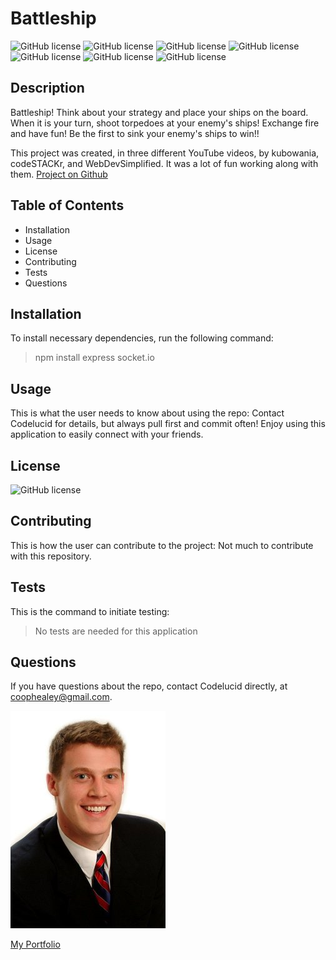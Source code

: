 # Battleship

![GitHub license](https://img.shields.io/badge/Skill-HTML-brightgreen) ![GitHub license](https://img.shields.io/badge/Skill-CSS-blue) ![GitHub license](https://img.shields.io/badge/Skill-JavaScript-red) ![GitHub license](https://img.shields.io/badge/Skill-Node.js-orange) ![GitHub license](https://img.shields.io/badge/Skill-Socket.IO-brightgreen) ![GitHub license](https://img.shields.io/badge/Skill-Express-green) ![GitHub license](https://img.shields.io/badge/Deploy-Heroku-purple)

## Description  

Battleship!  Think about your strategy and place your ships on the board.  When it is your turn, shoot torpedoes at your enemy's ships!  Exchange fire and have fun!  Be the first to sink your enemy's ships to win!!  

This project was created, in three different YouTube videos, by kubowania, codeSTACKr, and WebDevSimplified.  It was a lot of fun working along with them.
[Project on Github](https://github.com/kubowania/battleships "Project on Github")

## Table of Contents
- Installation 
- Usage
- License
- Contributing
- Tests
- Questions  

## Installation  

To install necessary dependencies, run the following command:
>npm install express socket.io

## Usage  

This is what the user needs to know about using the repo:
Contact Codelucid for details, but always pull first and commit often!  Enjoy using this application to easily connect with your friends.  

## License  

![GitHub license](https://img.shields.io/badge/license-None-brightgreen)

## Contributing  

This is how the user can contribute to the project:
Not much to contribute with this repository.  

## Tests  

This is the command to initiate testing:
>No tests are needed for this application  

## Questions  

If you have questions about the repo, contact Codelucid directly, at coophealey@gmail.com.

[![My Profile Picture](/profilePic.png)](https://github.com/codelucid "My Profile Picture")

[My Portfolio](https://codelucid.github.io/Portfolio/ "My Portfolio")